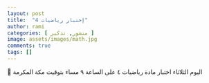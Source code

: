 ```yaml
---
layout: post
title:  "إختبار رياضيات 4"
author: rami
categories: [ منشور, تذكير ]
image: assets/images/math.jpg
comments: true
tags: []
---
```


🛑 اليوم الثلاثاء اختبار مادة رياضيات ٤ على الساعة ٩ مساء بتوقيت مكة المكرمة